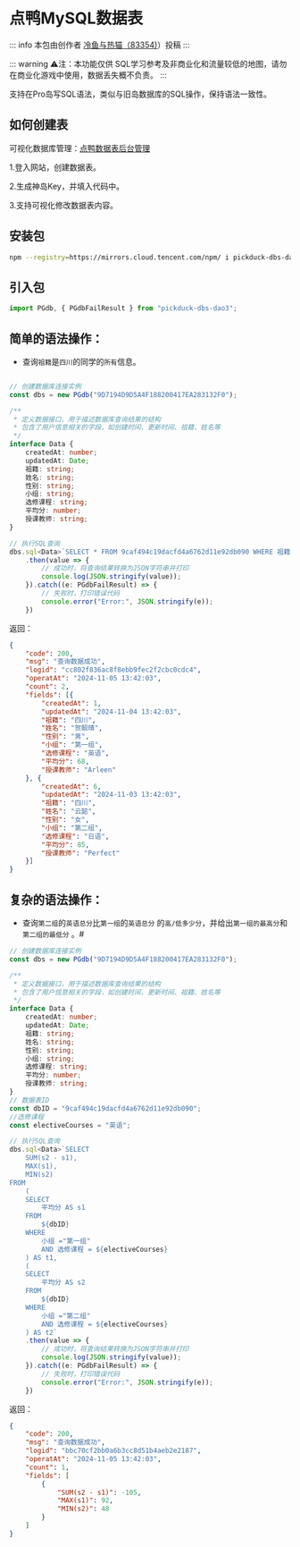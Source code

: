 # 点鸭MySQL数据表

::: info
本包由创作者 [冷鱼与热猫（83354)](https://dao3.fun/profile/83354)）投稿
:::


::: warning
⚠注：本功能仅供 SQL学习参考及非商业化和流量较低的地图，请勿在商业化游戏中使用，数据丢失概不负责。
:::

支持在Pro岛写SQL语法，类似与旧岛数据库的SQL操作，保持语法一致性。

## 如何创建表

可视化数据库管理：[点鸭数据表后台管理](https://dbs.pgaot.com/)

1.登入网站，创建数据表。

2.生成神岛Key，并填入代码中。

3.支持可视化修改数据表内容。



## 安装包
```bash
npm --registry=https://mirrors.cloud.tencent.com/npm/ i pickduck-dbs-dao3
```

## 引入包

```typescript
import PGdb, { PGdbFailResult } from "pickduck-dbs-dao3";
```



## 简单的语法操作：
- 查询`祖籍`是`四川`的同学的`所有`信息。
```typescript

// 创建数据库连接实例
const dbs = new PGdb("9D7194D9D5A4F188200417EA283132F0");

/**
 * 定义数据接口，用于描述数据库查询结果的结构
 * 包含了用户信息相关的字段，如创建时间、更新时间、祖籍、姓名等
 */
interface Data {
    createdAt: number;
    updatedAt: Date;
    祖籍: string;
    姓名: string;
    性别: string;
    小组: string;
    选修课程: string;
    平均分: number;
    授课教师: string;
}

// 执行SQL查询
dbs.sql<Data>`SELECT * FROM 9caf494c19dacfd4a6762d11e92db090 WHERE 祖籍="四川"`
    .then(value => {
        // 成功时，将查询结果转换为JSON字符串并打印
        console.log(JSON.stringify(value));
    }).catch((e: PGdbFailResult) => {
        // 失败时，打印错误代码
        console.error("Error:", JSON.stringify(e));
    })
```
返回：

```json
{
	"code": 200,
	"msg": "查询数据成功",
	"logid": "cc802f836ac8f8ebb9fec2f2cbc0cdc4",
	"operatAt": "2024-11-05 13:42:03",
	"count": 2,
	"fields": [{
		"createdAt": 1,
		"updatedAt": "2024-11-04 13:42:03",
		"祖籍": "四川",
		"姓名": "贺靓晴",
		"性别": "男",
		"小组": "第一组",
		"选修课程": "英语",
		"平均分": 68,
		"授课教师": "Arleen"
	}, {
		"createdAt": 6,
		"updatedAt": "2024-11-03 13:42:03",
		"祖籍": "四川",
		"姓名": "云韶",
		"性别": "女",
		"小组": "第二组",
		"选修课程": "日语",
		"平均分": 85,
		"授课教师": "Perfect"
	}]
}
```

## 复杂的语法操作：
- 查询`第二组`的`英语总分`比`第一组`的`英语总分` 的`高/低多少分`，并给出`第一组的最高分`和`第二组的最低分` 。#
```typescript
// 创建数据库连接实例
const dbs = new PGdb("9D7194D9D5A4F188200417EA283132F0");

/**
 * 定义数据接口，用于描述数据库查询结果的结构
 * 包含了用户信息相关的字段，如创建时间、更新时间、祖籍、姓名等
 */
interface Data {
    createdAt: number;
    updatedAt: Date;
    祖籍: string;
    姓名: string;
    性别: string;
    小组: string;
    选修课程: string;
    平均分: number;
    授课教师: string;
}
// 数据表ID
const dbID = "9caf494c19dacfd4a6762d11e92db090";
//选修课程
const electiveCourses = "英语";

// 执行SQL查询
dbs.sql<Data>`SELECT 
    SUM(s2 - s1), 
    MAX(s1), 
    MIN(s2) 
FROM 
    (
    SELECT 
        平均分 AS s1 
    FROM 
        ${dbID} 
    WHERE 
        小组 ="第一组" 
        AND 选修课程 = ${electiveCourses}
    ) AS t1, 
    (
    SELECT 
        平均分 AS s2 
    FROM 
        ${dbID} 
    WHERE 
        小组 ="第二组" 
        AND 选修课程 = ${electiveCourses}
    ) AS t2`
    .then(value => {
        // 成功时，将查询结果转换为JSON字符串并打印
        console.log(JSON.stringify(value));
    }).catch((e: PGdbFailResult) => {
        // 失败时，打印错误代码
        console.error("Error:", JSON.stringify(e));
    })
```
返回：
```json
{
    "code": 200,
    "msg": "查询数据成功",
    "logid": "bbc70cf2bb0a6b3cc8d51b4aeb2e2187",
    "operatAt": "2024-11-05 13:42:03",
    "count": 1,
    "fields": [
        {
            "SUM(s2 - s1)": -105,
            "MAX(s1)": 92,
            "MIN(s2)": 48
        }
    ]
}
```




